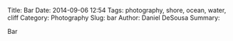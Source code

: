 Title: Bar 
Date: 2014-09-06 12:54
Tags: photography, shore, ocean, water, cliff
Category: Photography
Slug: bar 
Author: Daniel DeSousa
Summary:

Bar
